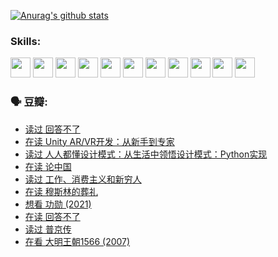 
[![Anurag's github stats](https://github-readme-stats.vercel.app/api?username=w940853815)](https://github.com/anuraghazra/github-readme-stats)

### Skills:

<code><img height="32" src="https://cdn.jsdelivr.net/npm/simple-icons@v5/icons/python.svg"></code>
<code><img height="32" src="https://cdn.jsdelivr.net/npm/simple-icons@v5/icons/javascript.svg"></code>
<code><img height="32" src="https://cdn.jsdelivr.net/npm/simple-icons@v5/icons/django.svg"></code>
<code><img height="32" src="https://cdn.jsdelivr.net/npm/simple-icons@v5/icons/flask.svg"></code>
<code><img height="32" src="https://cdn.jsdelivr.net/npm/simple-icons@v5/icons/vuetify.svg"></code>
<code><img height="32" src="https://cdn.jsdelivr.net/npm/simple-icons@v5/icons/git.svg"></code>
<code><img height="32" src="https://cdn.jsdelivr.net/npm/simple-icons@v5/icons/docker.svg"></code>
<code><img height="32" src="https://cdn.jsdelivr.net/npm/simple-icons@v5/icons/postgresql.svg"></code>
<code><img height="32" src="https://cdn.jsdelivr.net/npm/simple-icons@v5/icons/elasticsearch.svg"></code>
<code><img height="32" src="https://cdn.jsdelivr.net/npm/simple-icons@v5/icons/macos.svg"></code>
<code><img height="32" src="https://cdn.jsdelivr.net/npm/simple-icons@v5/icons/linux.svg"></code>

### 🗣 豆瓣:

<!-- DOUBAN-ACTIVITIES:START -->
- [读过 回答不了](https://www.douban.com/people/136069238/status/3812155932/?_i=48470449)
- [在读 Unity AR/VR开发：从新手到专家](https://www.douban.com/people/136069238/status/3810864648/?_i=48470449)
- [读过 人人都懂设计模式：从生活中领悟设计模式：Python实现](https://www.douban.com/people/136069238/status/3806334005/?_i=48470449)
- [在读 论中国](https://www.douban.com/people/136069238/status/3805671678/?_i=48470449)
- [读过 工作、消费主义和新穷人](https://www.douban.com/people/136069238/status/3803834644/?_i=48470449)
- [在读 穆斯林的葬礼](https://www.douban.com/people/136069238/status/3802824932/?_i=48470449)
- [想看 功勋‎ (2021)](https://www.douban.com/people/136069238/status/3802127044/?_i=48470449)
- [在读 回答不了](https://www.douban.com/people/136069238/status/3802078489/?_i=48470449)
- [读过 普京传](https://www.douban.com/people/136069238/status/3802076688/?_i=48470449)
- [在看 大明王朝1566‎ (2007)](https://www.douban.com/people/136069238/status/3800275133/?_i=48470449)
<!-- DOUBAN-ACTIVITIES:END -->
<!--
**w940853815/w940853815** is a ✨ _special_ ✨ repository because its `README.md` (this file) appears on your GitHub profile.

Here are some ideas to get you started:

- 🔭 I’m currently working on ...
- 🌱 I’m currently learning ...
- 👯 I’m looking to collaborate on ...
- 🤔 I’m looking for help with ...
- 💬 Ask me about ...
- 📫 How to reach me: ...
- 😄 Pronouns: ...
- ⚡ Fun fact: ...
-->
